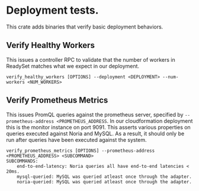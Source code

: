 # Deployment tests.

This crate adds binaries that verify basic deployment behaviors.

## Verify Healthy Workers
This issues a controller RPC to validate that the number of workers in ReadySet
matches what we expect in our deployment.

```
verify_healthy_workers [OPTIONS] --deployment <DEPLOYMENT> --num-workers <NUM_WORKERS>
```

## Verify Prometheus Metrics
This issues PromQL queries against the prometheus server, specified by
`--prometheus-address <PROMETHEUS_ADDRESS`. In our cloudformation deployment this
is the monitor instance on port 9091. This asserts various properties on queries
executed against Noria and MySQL. As a result, it should only be run after
queries have been executed against the system.

```
verify_prometheus_metrics [OPTIONS] --prometheus-address <PROMETHEUS_ADDRESS> <SUBCOMMAND>
SUBCOMMANDS:
    end-to-end-latency: Noria queries all have end-to-end latencies < 20ms.
    mysql-queried: MySQL was queried atleast once through the adapter.
    noria-queried: MySQL was queried atleast once through the adapter.
```
